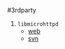 #3rdparty
1.  `libmicrohttpd`
    - [web](https://www.gnu.org/software/libmicrohttpd)
    - [svn](https://gnunet.org/svn/libmicrohttpd)
